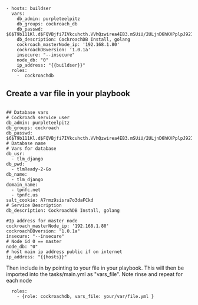 ```
- hosts: buildser
  vars:
    db_admin: purpleteelpitz
    db_groups: cockroach_db
    db_passwd: $6$T9b111Kl.d$FQVBjfi7IVkcuhcth.VVhQzwirea4EB3.mSUiU/2ULjnD6hKXPplpJ92I5P6rWekITsEA8Saf1qjOogMZQ75n0
    db_description: CockroachDB Install, golang
    cockroach_masterNode_ip: '192.168.1.80'
    cockroachDBversion: '1.0.1a'
    insecure: "--insecure"
    node_db: "0"
    ip_address: "{{buildser}}"
  roles:
    -  cockroachdb

```

## Create a var file in your playbook
```

## Database vars
# Cockroach service user
db_admin: purpleteelpitz
db_groups: cockroach
db_passwd: $6$T9b111Kl.d$FQVBjfi7IVkcuhcth.VVhQzwirea4EB3.mSUiU/2ULjnD6hKXPplpJ92I5P6rWekITsEA8Saf1qjOogMZQ75n0
# Database name
# Vars for database
db_usr:
  - tlm_django
db_pwd:
  - tlmReady-2-Go
db_name:
  - tlm_django
domain_name:
  - tpnfc.net
  - tpnfc.us
salt_cookie: A7rmz9sisra7o3daFCkd
# Service Description
db_description: CockroachDB Install, golang

#Ip address for master node
cockroach_masterNode_ip: '192.168.1.80'
cockroachDBversion: "1.0.1a"
insecure: "--insecure"
# Node id 0 == master
node_db: "0"
# host main ip address public if on internet
ip_address: "{{hosts}}"

```
Then include in by pointing to your file in your playbook.  This will then be imported into the tasks/main.yml as "vars_file".  Note rinse and repeat for each node
```
  roles:
    - {role: cockroachdb, vars_file: your/var/file.yml }


```